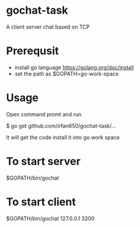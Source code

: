 # gochat-task
 
 A client server chat based on TCP
 
# Prerequsit
- install go language https://golang.org/doc/install
- set the path as $GOPATH=go-work-space

# Usage

Open command promt and run


  $ go get github.com/irfan650/gochat-task/...
  
  
It will get the code install it into go work space 

# To start server 

 $GOPATH/bin/gochat

# To start client

$GOPATH/bin/gochat 127.0.0.1 3200

